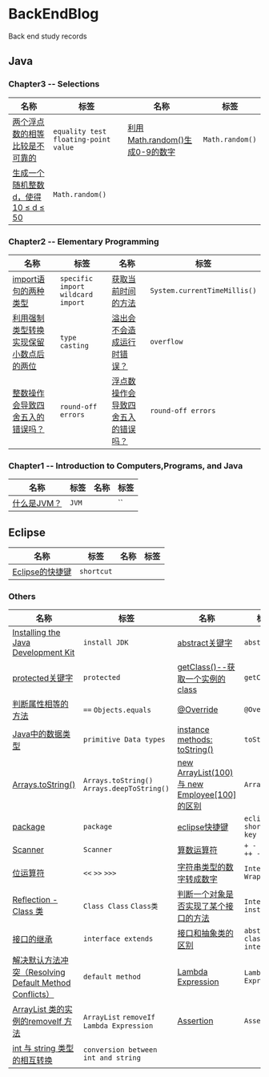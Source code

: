 # BackEndBlog
Back end study records

## Java

### Chapter3 -- Selections
名称 | 标签 | 名称 | 标签  
 --- | --- |  --- | --- 
[两个浮点数的相等比较是不可靠的](https://github.com/yaoningvital/BackEndBlog/issues/33) | `equality test` `floating-point value` | [利用Math.random()生成0-9的数字](https://github.com/yaoningvital/BackEndBlog/issues/34) | `Math.random()` 
[生成一个随机整数d，使得 10 ≤ d ≤ 50](https://github.com/yaoningvital/BackEndBlog/issues/35) | `Math.random()` | [](https://github.com/yaoningvital/BackEndBlog/issues/34) | 

### Chapter2 -- Elementary Programming
名称 | 标签 | 名称 | 标签  
 --- | --- |  --- | --- 
[import语句的两种类型](https://github.com/yaoningvital/BackEndBlog/issues/27) | `specific import` `wildcard import` | [获取当前时间的方法](https://github.com/yaoningvital/BackEndBlog/issues/28) | `System.currentTimeMillis()`
[利用强制类型转换实现保留小数点后的两位](https://github.com/yaoningvital/BackEndBlog/issues/29) | `type casting` | [溢出会不会造成运行时错误？](https://github.com/yaoningvital/BackEndBlog/issues/30) | `overflow`
[整数操作会导致四舍五入的错误吗？](https://github.com/yaoningvital/BackEndBlog/issues/31) | `round-off errors` | [浮点数操作会导致四舍五入的错误吗？](https://github.com/yaoningvital/BackEndBlog/issues/31) | `round-off errors`



### Chapter1 -- Introduction to Computers,Programs, and Java
名称 | 标签 | 名称 | 标签  
 --- | --- |  --- | --- 
[什么是JVM？](https://github.com/yaoningvital/BackEndBlog/issues/26) | `JVM` | [](https://github.com/yaoningvital/BackEndBlog/issues/2) | `` 

## Eclipse
名称 | 标签 | 名称 | 标签  
 --- | --- |  --- | --- 
[Eclipse的快捷键](https://github.com/yaoningvital/BackEndBlog/issues/32) | `shortcut` | [](https://github.com/yaoningvital/BackEndBlog/issues/28) | 

### Others
名称 | 标签 | 名称 | 标签  
 --- | --- |  --- | --- 
[Installing the Java Development Kit](https://github.com/yaoningvital/BackEndBlog/issues/1) | `install JDK` | [abstract关键字](https://github.com/yaoningvital/BackEndBlog/issues/2) | `abstract` 
[protected关键字](https://github.com/yaoningvital/BackEndBlog/issues/3) | `protected`| [getClass()--获取一个实例的class](https://github.com/yaoningvital/BackEndBlog/issues/4) | `getClass`
[判断属性相等的方法](https://github.com/yaoningvital/BackEndBlog/issues/5) | `==` `Objects.equals` | [@Override](https://github.com/yaoningvital/BackEndBlog/issues/6) | `@Override`
[Java中的数据类型](https://github.com/yaoningvital/BackEndBlog/issues/7) | `primitive Data types` | [instance methods: toString() ](https://github.com/yaoningvital/BackEndBlog/issues/8) | `toString`
[Arrays.toString() ](https://github.com/yaoningvital/BackEndBlog/issues/9) | `Arrays.toString()` `Arrays.deepToString()` | [new ArrayList<Employee>(100) 与 new Employee[100]的区别](https://github.com/yaoningvital/BackEndBlog/issues/10) | `ArrayList`
[package](https://github.com/yaoningvital/BackEndBlog/issues/11) | `package` | [eclipse快捷键](https://github.com/yaoningvital/BackEndBlog/issues/12) | `eclipse` `shortcut key`
[Scanner](https://github.com/yaoningvital/BackEndBlog/issues/13) | `Scanner` | [算数运算符](https://github.com/yaoningvital/BackEndBlog/issues/14) | `+ - * / % ++ --`
[位运算符](https://github.com/yaoningvital/BackEndBlog/issues/15) | `<<` `>>` `>>>` | [字符串类型的数字转成数字](https://github.com/yaoningvital/BackEndBlog/issues/16) | `Integer Wrapper`
[Reflection - Class 类](https://github.com/yaoningvital/BackEndBlog/issues/17) | `Class Class` `Class类` | [判断一个对象是否实现了某个接口的方法](https://github.com/yaoningvital/BackEndBlog/issues/18) | `Interfaces`  `instanceof`
[接口的继承](https://github.com/yaoningvital/BackEndBlog/issues/19) | `interface extends` | [接口和抽象类的区别](https://github.com/yaoningvital/BackEndBlog/issues/20) | `abstract classes` `interfaces`
[解决默认方法冲突（Resolving Default Method Conflicts）](https://github.com/yaoningvital/BackEndBlog/issues/21) | `default method` | [Lambda Expression](https://github.com/yaoningvital/BackEndBlog/issues/22) | `Lambda Expression`
[ArrayList 类的实例的removeIf 方法](https://github.com/yaoningvital/BackEndBlog/issues/23) | `ArrayList` `removeIf` `Lambda Expression` | [Assertion](https://github.com/yaoningvital/BackEndBlog/issues/24) | `Assertion`
[int 与 string 类型的相互转换](https://github.com/yaoningvital/BackEndBlog/issues/25) | `conversion between int and string`

